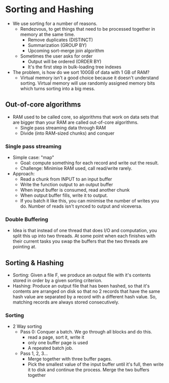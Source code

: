 # Sorting and Hashing

- We use sorting for a number of reasons.
  - Rendezvous, to get things that need to be processed together in memory at the same time.
    - Remove duplicates (DISTINCT)
    - Summarization (GROUP BY)
    - Upcoming sort-merge join algorithm
  - Sometimes the user asks for order
    - Output will be ordered (ORDER BY)
    - It's the first step in bulk-loading tree indexes
- The problem, is how do we sort 100GB of data with 1 GB of RAM?
  - Virtual memory isn't a good choice because it doesn't understand sorting. Virtual memory will use randomly assigned memory bits which turns sorting into a big mess.

## Out-of-core algorithms

- RAM used to be called core, so algorithms that work on data sets that are bigger than your RAM are called out-of-core algorithms.
  - Single pass streaming data through RAM
  - Divide (into RAM-sized chunks) and conquer

### Single pass streaming

- Simple case: "map"
  - Goal: compute something for each record and write out the result.
  - Challenge: Minimise RAM used, call read/write rarely.
- Approach:
  - Read a chunk from INPUT to an input buffer
  - Write the function output to an output buffer
  - When input buffer is consumed, read another chunk
  - When output buffer fills, write it to output.
  - If you batch it like this, you can minimise the number of writes you do. Number of reads isn't synced to output and viceversa.

### Double Buffering

- Idea is that instead of one thread that does I/O and computation, you split this up into two threads. At some point when each finishes with their current tasks you swap the buffers that the two threads are pointing at.

## Sorting & Hashing

- Sorting: Given a file F, we produce an output file with it's contents stored in order by a given sorting criterion.
- Hashing: Produce an output file that has been hashed, so that it's contents are arranged on disk so that no 2 records that have the same hash value are separated by a record with a different hash value. So, matching records are always stored consecutively.

### Sorting

- 2 Way sorting
  - Pass 0: Conquer a batch. We go through all blocks and do this.
    - read a page, sort it, write it
    - only one buffer page is used
    - A repeated batch job.
  - Pass 1, 2, 3...
    - Merge together with three buffer pages.
    - Pick the smallest value of the input buffer until it's full, then write it to disk and continue the process. Merge the two buffers together